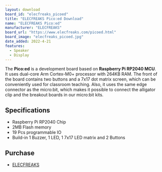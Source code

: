 ```yaml
---
layout: download
board_id: "elecfreaks_picoed"
title: "ELECFREAKS Pico:ed Download"
name: "ELECFREAKS Pico:ed"
manufacturer: "ELECFREAKS"
board_url: "https://www.elecfreaks.com/picoed.html"
board_image: "elecfreaks_picoed.jpg"
date_added: 2022-4-21
features:
  - Speaker
  - Display
---
```


The **Pico:ed** is a development board based on **Raspberry Pi RP2040 MCU**. It uses dual-core Arm Cortex-M0+ processor with 264KB RAM. The front of the board contains two buttons and a 7x17 dot matrix screen, which can be conveniently used for classroom teaching. Also, it uses the same edge connector as the micro:bit, which makes it possible to connect the alligator clip and the breakout boards in our micro:bit kits.

## Specifications

* Raspberry Pi RP2040 Chip
* 2MB Flash memory
* 19 Pcs programmable IO
* Build-in 1 Buzzer, 1 LED, 1 7x17 LED matrix and 2 Buttons

## Purchase

* [ELECFREAKS](https://www.elecfreaks.com/picoed.html)
